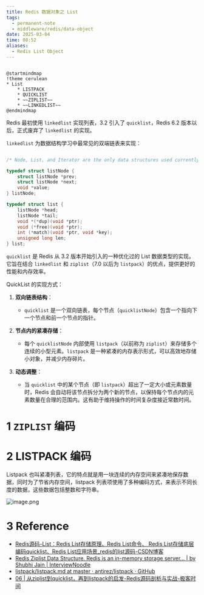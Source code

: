 ```yaml
---
title: Redis 数据对象之 List
tags:
  - permanent-note
  - middleware/redis/data-object
date: 2025-03-04
time: 08:52
aliases:
  - Redis List Object
---
```



```plantuml

@startmindmap
!theme cerulean
* List
	* LISTPACK
	* QUICKLIST
	* ~~ZIPLIST~~
	* ~~LINKEDLIST~~
@endmindmap
```

Redis 最初使用 `linkedlist` 实现列表，3.2 引入了 `quicklist`，Redis 6.2 版本以后，正式废弃了 `linkedlist` 的实现。

`linkedlist` 为数据结构学习中最常见的双端链表来实现：

```c

/* Node, List, and Iterator are the only data structures used currently. */

typedef struct listNode {
    struct listNode *prev;
    struct listNode *next;
    void *value;
} listNode;

typedef struct list {
    listNode *head;
    listNode *tail;
    void *(*dup)(void *ptr);
    void (*free)(void *ptr);
    int (*match)(void *ptr, void *key);
    unsigned long len;
} list;
```

`quicklist` 是 Redis 从 3.2 版本开始引入的一种优化过的 List 数据类型的实现。它旨在结合 `linkedlist` 和 `ziplist`（7.0 以后为 `listpack`）的优点，提供更好的性能和内存效率。

QuickList 的实现方式：

1. **双向链表结构**：
   - `quicklist` 是一个双向链表，每个节点（`quicklistNode`）包含一个指向下一个节点和前一个节点的指针。
   
2. **节点内的紧凑存储**：
   - 每个 `quicklistNode` 内部使用 `listpack`（以前称为 `ziplist`）来存储多个连续的小型元素。`listpack` 是一种紧凑的内存表示形式，可以高效地存储小对象，并减少内存碎片。

3. **动态调整**：
   - 当 `quicklist` 中的某个节点（即 `listpack`）超出了一定大小或元素数量时，Redis 会自动将该节点拆分为两个新的节点，以保持每个节点内的元素数量在合理的范围内。这有助于维持操作的时间复杂度接近常数时间。

# 1 `ZIPLIST` 编码


# 2 LISTPACK 编码

Listpack 也叫紧凑列表，它的特点就是用一块连续的内存空间来紧凑地保存数据，同时为了节省内存空间，listpack 列表项使用了多种编码方式，来表示不同长度的数据，这些数据包括整数和字符串。

![image.png](https://images.hnzhrh.com/note/20241214190629.png)



# 3 Reference
* [Redis源码-List：Redis List存储原理、Redis List命令、 Redis List存储底层编码quicklist、Redis List应用场景\_redis的list源码-CSDN博客](https://blog.csdn.net/qq_41929714/article/details/126342953)
* [Redis Ziplist Data Structure. Redis is an in-memory storage server… \| by Shubhi Jain \| InterviewNoodle](https://interviewnoodle.com/redis-ziplist-data-structure-23c8e7e3266d)
* [listpack/listpack.md at master · antirez/listpack · GitHub](https://github.com/antirez/listpack/blob/master/listpack.md)
* [06 \| 从ziplist到quicklist，再到listpack的启发-Redis源码剖析与实战-极客时间](https://time.geekbang.org/column/article/405387)
